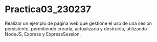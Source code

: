 # Practica03_230237
Realizar un ejemplo de página web que gestione el uso de una sesión persistente, permitiendo crearla, actualizarla y destruirla, utilizando NodeJS, Express y ExpressSession. 
